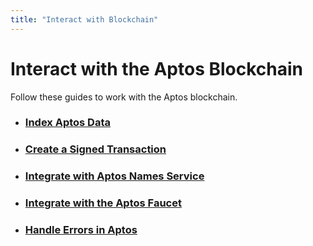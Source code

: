 ```yaml
---
title: "Interact with Blockchain"
---
```


# Interact with the Aptos Blockchain

Follow these guides to work with the Aptos blockchain.

- ### [Index Aptos Data](../indexer/indexer-landing.md)
- ### [Create a Signed Transaction](sign-a-transaction.md)
- ### [Integrate with Aptos Names Service](aptos-name-service-connector.md)
- ### [Integrate with the Aptos Faucet](../guides/system-integrators-guide.md#integrating-with-the-faucet)
- ### [Handle Errors in Aptos](handle-aptos-errors.md)
